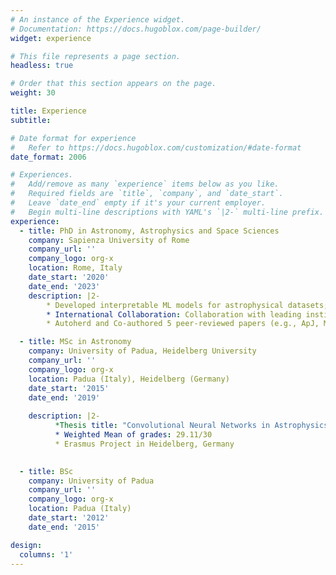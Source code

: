 ```yaml
---
# An instance of the Experience widget.
# Documentation: https://docs.hugoblox.com/page-builder/
widget: experience

# This file represents a page section.
headless: true

# Order that this section appears on the page.
weight: 30

title: Experience
subtitle:

# Date format for experience
#   Refer to https://docs.hugoblox.com/customization/#date-format
date_format: 2006

# Experiences.
#   Add/remove as many `experience` items below as you like.
#   Required fields are `title`, `company`, and `date_start`.
#   Leave `date_end` empty if it's your current employer.
#   Begin multi-line descriptions with YAML's `|2-` multi-line prefix.
experience:
  - title: PhD in Astronomy, Astrophysics and Space Sciences
    company: Sapienza University of Rome
    company_url: ''
    company_logo: org-x
    location: Rome, Italy
    date_start: '2020'
    date_end: '2023'
    description: |2-
        * Developed interpretable ML models for astrophysical datasets; achieved high-precision, sparse classifiers
        * International Collaboration: Collaboration with leading institution such as MILA and Université de Montréal 
        * Autoherd and Co-authored 5 peer-reviewed papers (e.g., ApJ, MNRAS, ICML AI4Science workshop)

  - title: MSc in Astronomy
    company: University of Padua, Heidelberg University
    company_url: ''
    company_logo: org-x
    location: Padua (Italy), Heidelberg (Germany)
    date_start: '2015'
    date_end: '2019'
    
    description: |2-
          *Thesis title: "Convolutional Neural Networks in Astrophysics: a case study for gas turbulence" - Final mark 110/110 cum laude 
          * Weighted Mean of grades: 29.11/30 
          * Erasmus Project in Heidelberg, Germany 

  
  - title: BSc
    company: University of Padua
    company_url: ''
    company_logo: org-x
    location: Padua (Italy)
    date_start: '2012'
    date_end: '2015'

design:
  columns: '1'
---
```

